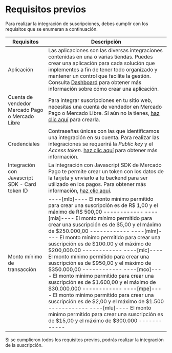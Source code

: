 # Requisitos previos

Para realizar la integración de suscripciones, debes cumplir con los requisitos que se enumeran a continuación.

| Requisitos | Descripción |
|---|---|
| Aplicación  | Las aplicaciones son las diversas integraciones contenidas en una o varias tiendas. Puedes crear una aplicación para cada solución que implementes a fin de tener todo organizado y mantener un control que facilite la gestión. Consulta [Dashboard](/developers/es/docs/subscriptions/additional-content/dashboard/introduction) para obtener más información sobre cómo crear una aplicación. |
| Cuenta de vendedor Mercado Pago o Mercado Libre | Para integrar suscripciones en tu sitio web, necesitas una cuenta de vendedor en Mercado Pago o Mercado Libre. Si aún no la tienes, [haz clic aquí](https://www.mercadopago[FAKER][URL][DOMAIN]/hub/registration/landing) para crearla. |
| Credenciales | Contraseñas únicas con las que identificamos una integración en su cuenta. Para realizar las integraciones se requerirá la _Public key_ y el _Access token_. [haz clic aquí](/developers/pt/guides/additional-content/credentials/credentials) para obtener más información. |
| Integración con Javascript SDK - Card token ID | La integración con Javascript SDK de Mercado Pago te permite crear un token con los datos de la tarjeta y enviarlo a tu backend para ser utilizado en los pagos. Para obtener más información, [haz clic aquí](/developers/es/docs/checkout-api/integration-configuration/card/integrate-via-cardform).|
| Monto mínimo de transacción | ----[mlb]---- El monto mínimo permitido para crear una suscripción es de R$ 1,00 y el máximo de R$ 500,00 ------------ ----[mla]---- El monto mínimo permitido para crear una suscripción es de $5,00 y el máximo de $250.000,00 ------------ ----[mlm]---- El monto mínimo permitido para crear una suscripción es de $100.00 y el máximo de $200,000.00 ------------ ----[mlc]---- El monto mínimo permitido para crear una suscripción es de $950,00 y el máximo de $350.000,00 ------------ ----[mco]---- El monto mínimo permitido para crear una suscripción es de $1.600,00 y el máximo de $30.000.000 ------------ ----[mpe]---- El monto mínimo permitido para crear una suscripción es de $2,00 y el máximo de $1.500 ------------ ----[mlu]---- El monto mínimo permitido para crear una suscripción es de $15,00 y el máximo de $300.000 ------------ |
 
Si se cumplieron todos los requisitos previos, podrás realizar la integración de la suscripción.

